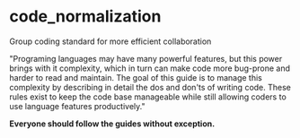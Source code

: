 # code_normalization
Group coding standard for more efficient collaboration  
  
"Programing languages may have many powerful features, but this power brings with it complexity, which in turn can make code more bug-prone and harder to read and maintain. The goal of this guide is to manage this complexity by describing in detail the dos and don'ts of writing code. These rules exist to keep the code base manageable while still allowing coders to use language features productively."  
  
**Everyone should follow the guides without exception.**  
